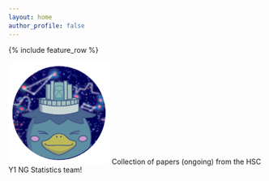 ```yaml
---
layout: home
author_profile: false
---
```

{% include feature_row %}

<img src="/assets/images/HSCNGMASCOT.png" style="width: 200px;">
Collection of papers (ongoing) from the HSC Y1 NG Statistics team!
